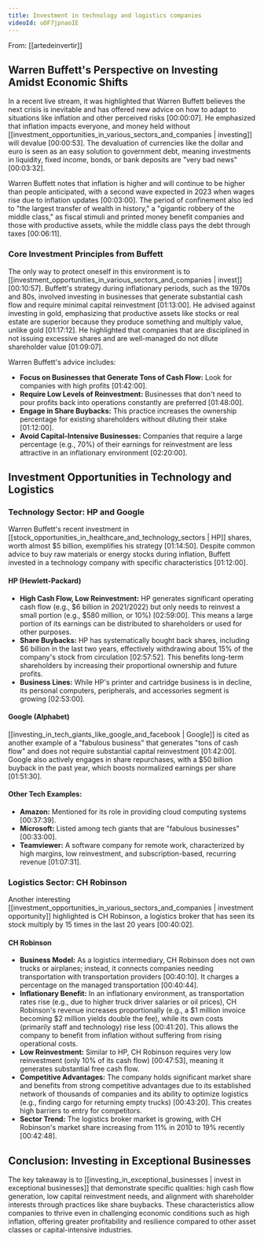 ```yaml
---
title: Investment in technology and logistics companies
videoId: uOF7jpnaoIE
---
```


From: [[artedeinvertir]] <br/> 

## Warren Buffett's Perspective on Investing Amidst Economic Shifts

In a recent live stream, it was highlighted that Warren Buffett believes the next crisis is inevitable and has offered new advice on how to adapt to situations like inflation and other perceived risks <a class="yt-timestamp" data-t="00:00:07">[00:00:07]</a>. He emphasized that inflation impacts everyone, and money held without [[investment_opportunities_in_various_sectors_and_companies | investing]] will devalue <a class="yt-timestamp" data-t="00:00:53">[00:00:53]</a>. The devaluation of currencies like the dollar and euro is seen as an easy solution to government debt, meaning investments in liquidity, fixed income, bonds, or bank deposits are "very bad news" <a class="yt-timestamp" data-t="00:03:32">[00:03:32]</a>.

Warren Buffett notes that inflation is higher and will continue to be higher than people anticipated, with a second wave expected in 2023 when wages rise due to inflation updates <a class="yt-timestamp" data-t="00:03:00">[00:03:00]</a>. The period of confinement also led to "the largest transfer of wealth in history," a "gigantic robbery of the middle class," as fiscal stimuli and printed money benefit companies and those with productive assets, while the middle class pays the debt through taxes <a class="yt-timestamp" data-t="00:06:11">[00:06:11]</a>.

### Core Investment Principles from Buffett
The only way to protect oneself in this environment is to [[investment_opportunities_in_various_sectors_and_companies | invest]] <a class="yt-timestamp" data-t="00:10:57">[00:10:57]</a>. Buffett's strategy during inflationary periods, such as the 1970s and 80s, involved investing in businesses that generate substantial cash flow and require minimal capital reinvestment <a class="yt-timestamp" data-t="01:13:00">[01:13:00]</a>. He advised against investing in gold, emphasizing that productive assets like stocks or real estate are superior because they produce something and multiply value, unlike gold <a class="yt-timestamp" data-t="01:17:12">[01:17:12]</a>. He highlighted that companies that are disciplined in not issuing excessive shares and are well-managed do not dilute shareholder value <a class="yt-timestamp" data-t="01:09:07">[01:09:07]</a>.

Warren Buffett's advice includes:
*   **Focus on Businesses that Generate Tons of Cash Flow:** Look for companies with high profits <a class="yt-timestamp" data-t="01:42:00">[01:42:00]</a>.
*   **Require Low Levels of Reinvestment:** Businesses that don't need to pour profits back into operations constantly are preferred <a class="yt-timestamp" data-t="01:48:00">[01:48:00]</a>.
*   **Engage in Share Buybacks:** This practice increases the ownership percentage for existing shareholders without diluting their stake <a class="yt-timestamp" data-t="01:12:00">[01:12:00]</a>.
*   **Avoid Capital-Intensive Businesses:** Companies that require a large percentage (e.g., 70%) of their earnings for reinvestment are less attractive in an inflationary environment <a class="yt-timestamp" data-t="02:20:00">[02:20:00]</a>.

## Investment Opportunities in Technology and Logistics

### Technology Sector: HP and Google
Warren Buffett's recent investment in [[stock_opportunities_in_healthcare_and_technology_sectors | HP]] shares, worth almost $5 billion, exemplifies his strategy <a class="yt-timestamp" data-t="01:14:50">[01:14:50]</a>. Despite common advice to buy raw materials or energy stocks during inflation, Buffett invested in a technology company with specific characteristics <a class="yt-timestamp" data-t="01:12:00">[01:12:00]</a>.

#### HP (Hewlett-Packard)
*   **High Cash Flow, Low Reinvestment:** HP generates significant operating cash flow (e.g., $6 billion in 2021/2022) but only needs to reinvest a small portion (e.g., $580 million, or 10%) <a class="yt-timestamp" data-t="02:59:00">[02:59:00]</a>. This means a large portion of its earnings can be distributed to shareholders or used for other purposes.
*   **Share Buybacks:** HP has systematically bought back shares, including $6 billion in the last two years, effectively withdrawing about 15% of the company's stock from circulation <a class="yt-timestamp" data-t="02:57:52">[02:57:52]</a>. This benefits long-term shareholders by increasing their proportional ownership and future profits.
*   **Business Lines:** While HP's printer and cartridge business is in decline, its personal computers, peripherals, and accessories segment is growing <a class="yt-timestamp" data-t="02:53:00">[02:53:00]</a>.

#### Google (Alphabet)
[[investing_in_tech_giants_like_google_and_facebook | Google]] is cited as another example of a "fabulous business" that generates "tons of cash flow" and does not require substantial capital reinvestment <a class="yt-timestamp" data-t="01:42:00">[01:42:00]</a>. Google also actively engages in share repurchases, with a $50 billion buyback in the past year, which boosts normalized earnings per share <a class="yt-timestamp" data-t="01:51:30">[01:51:30]</a>.

#### Other Tech Examples:
*   **Amazon:** Mentioned for its role in providing cloud computing systems <a class="yt-timestamp" data-t="00:37:39">[00:37:39]</a>.
*   **Microsoft:** Listed among tech giants that are "fabulous businesses" <a class="yt-timestamp" data-t="00:33:00">[00:33:00]</a>.
*   **Teamviewer:** A software company for remote work, characterized by high margins, low reinvestment, and subscription-based, recurring revenue <a class="yt-timestamp" data-t="01:07:31">[01:07:31]</a>.

### Logistics Sector: CH Robinson
Another interesting [[investment_opportunities_in_various_sectors_and_companies | investment opportunity]] highlighted is CH Robinson, a logistics broker that has seen its stock multiply by 15 times in the last 20 years <a class="yt-timestamp" data-t="00:40:02">[00:40:02]</a>.

#### CH Robinson
*   **Business Model:** As a logistics intermediary, CH Robinson does not own trucks or airplanes; instead, it connects companies needing transportation with transportation providers <a class="yt-timestamp" data-t="00:40:10">[00:40:10]</a>. It charges a percentage on the managed transportation <a class="yt-timestamp" data-t="00:40:44">[00:40:44]</a>.
*   **Inflationary Benefit:** In an inflationary environment, as transportation rates rise (e.g., due to higher truck driver salaries or oil prices), CH Robinson's revenue increases proportionally (e.g., a $1 million invoice becoming $2 million yields double the fee), while its own costs (primarily staff and technology) rise less <a class="yt-timestamp" data-t="00:41:20">[00:41:20]</a>. This allows the company to benefit from inflation without suffering from rising operational costs.
*   **Low Reinvestment:** Similar to HP, CH Robinson requires very low reinvestment (only 10% of its cash flow) <a class="yt-timestamp" data-t="00:47:53">[00:47:53]</a>, meaning it generates substantial free cash flow.
*   **Competitive Advantages:** The company holds significant market share and benefits from strong competitive advantages due to its established network of thousands of companies and its ability to optimize logistics (e.g., finding cargo for returning empty trucks) <a class="yt-timestamp" data-t="00:43:20">[00:43:20]</a>. This creates high barriers to entry for competitors.
*   **Sector Trend:** The logistics broker market is growing, with CH Robinson's market share increasing from 11% in 2010 to 19% recently <a class="yt-timestamp" data-t="00:42:48">[00:42:48]</a>.

## Conclusion: Investing in Exceptional Businesses
The key takeaway is to [[investing_in_exceptional_businesses | invest in exceptional businesses]] that demonstrate specific qualities: high cash flow generation, low capital reinvestment needs, and alignment with shareholder interests through practices like share buybacks. These characteristics allow companies to thrive even in challenging economic conditions such as high inflation, offering greater profitability and resilience compared to other asset classes or capital-intensive industries.